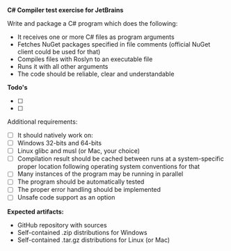 **C# Compiler test exercise for JetBrains**

Write and package a C# program which does the following:

- It receives one or more C# files as program arguments
- Fetches NuGet packages specified in file comments (official NuGet client could be used for that)
- Compiles files with Roslyn to an executable file
- Runs it with all other arguments 
- The code should be reliable, clear and understandable

**Todo's**

- [ ] 
- [ ] 

Additional requirements:

- [ ]  It should natively work on:
  - [ ]  Windows 32-bits and 64-bits
  - [ ]  Linux glibc and musl (or Mac, your choice)
- [ ]  Compilation result should be cached between runs at a system-specific proper location following
  operating system conventions for that
- [ ]  Many instances of the program may be running in parallel
- [ ]  The program should be automatically tested
- [ ]  The proper error handling should be implemented
- [ ]  Unsafe code support as an option

**Expected artifacts:**

- GitHub repository with sources
- Self-contained .zip distributions for Windows
- Self-contained .tar.gz distributions for Linux (or Mac)